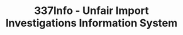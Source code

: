 ---
layout: default
bigquery: https://console.cloud.google.com/bigquery?p=patents-public-data&d=usitc_investigations&page=dataset&project=sheets-management-319211
citation: US International Trade Commission 337Info Unfair Import Investigations Information
  System
contributors: US International Trade Comission
cost: None
description: US International Trade Commission 337Info Unfair Import Investigations
  Information System contains data on investigations done under Section 337. Section
  337 declares the infringement of certain statutory intellectual property rights
  and other forms of unfair competition in import trade to be unlawful practices.
  Most Section 337 investigations involve allegations of patent or registered trademark
  infringement.
documentation: FAQ and tutorial available on the site
last_edit: Mon, 04 Apr 2022 19:10:40 GMT
location: https://pubapps2.usitc.gov/337external/
maintained_by: US International Trade Comission
schema_fields: '[''endDateMarkmanHearing'', ''dateOfPublicationFrNotice'', ''issueDateOtherNonFinal'',
  ''htsNumbers'', ''finalDetViolation'', ''teoIdIssueDate'', ''docketNo'', ''respondent'',
  ''targetDate'', ''teoReliefGranted'', ''teoIdDueDate'', ''gcAttorney'', ''teoProceedingInvolved'',
  ''copyrightNumbers'', ''investigationType'', ''startDateMarkmanHearing'', ''actualEndDateEvidHear'',
  ''trademarkNumbers'', ''ouiiAttorney'', ''id'', ''scheduledStartDateEvidHear'',
  ''cafcAppeals'', ''title'', ''aljAssigned'', ''internalRemand'', ''invUnfairAct'',
  ''finalIdOnViolationIssue'', ''publication_number'', ''patentNumber'', ''lastUpdated'',
  ''currentActiveALJ'', ''actualStartDateEvidHear'', ''scheduledEndDateEvidHear'',
  ''dateCreated'', ''ouiiParticipation'', ''finalDetNoViolation'', ''finalIdOnViolationDue'',
  ''patentNumbers'', ''investigationTermDate'', ''currentStatus'', ''dateComplaintFiled'',
  ''complainant'', ''markmanHearing'', ''investigationNo'', ''reportingRequirements'']'
shortname: unfair_import_investigations
tags:
- import
- legal
- trade
timeframe: 2008-2021 (prior to 2008 downloadable as a JSON file)
title: 337Info - Unfair Import Investigations Information System
uuid: 2721f5ec-e599-4890-9265-9706719fc71e
---